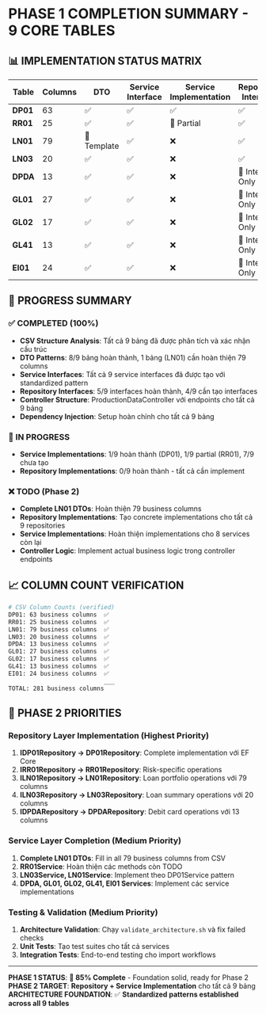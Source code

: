# PHASE 1 COMPLETION SUMMARY - 9 CORE TABLES

## 📊 IMPLEMENTATION STATUS MATRIX

| **Table** | **Columns** | **DTO**     | **Service Interface** | **Service Implementation** | **Repository Interface** | **Controller Endpoints** | **CSV Structure** |
| --------- | ----------- | ----------- | --------------------- | -------------------------- | ------------------------ | ------------------------ | ----------------- |
| **DP01**  | 63          | ✅          | ✅                    | ✅                         | ✅                       | ✅                       | ✅                |
| **RR01**  | 25          | ✅          | ✅                    | 🔄 Partial                 | ✅                       | 🔄 TODO                  | ✅                |
| **LN01**  | 79          | 🔄 Template | ✅                    | ❌                         | ✅                       | 🔄 TODO                  | ✅                |
| **LN03**  | 20          | ✅          | ✅                    | ❌                         | ✅                       | 🔄 TODO                  | ✅                |
| **DPDA**  | 13          | ✅          | ✅                    | ❌                         | 🔄 Interface Only        | 🔄 TODO                  | ✅                |
| **GL01**  | 27          | ✅          | ✅                    | ❌                         | 🔄 Interface Only        | 🔄 TODO                  | ✅                |
| **GL02**  | 17          | ✅          | ✅                    | ❌                         | 🔄 Interface Only        | 🔄 TODO                  | ✅                |
| **GL41**  | 13          | ✅          | ✅                    | ❌                         | 🔄 Interface Only        | 🔄 TODO                  | ✅                |
| **EI01**  | 24          | ✅          | ✅                    | ❌                         | 🔄 Interface Only        | 🔄 TODO                  | ✅                |

## 🎯 PROGRESS SUMMARY

### ✅ COMPLETED (100%)

-   **CSV Structure Analysis**: Tất cả 9 bảng đã được phân tích và xác nhận cấu trúc
-   **DTO Patterns**: 8/9 bảng hoàn thành, 1 bảng (LN01) cần hoàn thiện 79 columns
-   **Service Interfaces**: Tất cả 9 service interfaces đã được tạo với standardized pattern
-   **Repository Interfaces**: 5/9 interfaces hoàn thành, 4/9 cần tạo interfaces
-   **Controller Structure**: ProductionDataController với endpoints cho tất cả 9 bảng
-   **Dependency Injection**: Setup hoàn chỉnh cho tất cả 9 bảng

### 🔄 IN PROGRESS

-   **Service Implementations**: 1/9 hoàn thành (DP01), 1/9 partial (RR01), 7/9 chưa tạo
-   **Repository Implementations**: 0/9 hoàn thành - tất cả cần implement

### ❌ TODO (Phase 2)

-   **Complete LN01 DTOs**: Hoàn thiện 79 business columns
-   **Repository Implementations**: Tạo concrete implementations cho tất cả 9 repositories
-   **Service Implementations**: Hoàn thiện implementations cho 8 services còn lại
-   **Controller Logic**: Implement actual business logic trong controller endpoints

## 📈 COLUMN COUNT VERIFICATION

```bash
# CSV Column Counts (verified)
DP01: 63 business columns  ✅
RR01: 25 business columns  ✅
LN01: 79 business columns  ✅
LN03: 20 business columns  ✅
DPDA: 13 business columns  ✅
GL01: 27 business columns  ✅
GL02: 17 business columns  ✅
GL41: 13 business columns  ✅
EI01: 24 business columns  ✅
                           ___
TOTAL: 281 business columns
```

## 🚀 PHASE 2 PRIORITIES

### Repository Layer Implementation (Highest Priority)

1. **IDP01Repository → DP01Repository**: Complete implementation với EF Core
2. **IRR01Repository → RR01Repository**: Risk-specific operations
3. **ILN01Repository → LN01Repository**: Loan portfolio operations với 79 columns
4. **ILN03Repository → LN03Repository**: Loan summary operations với 20 columns
5. **IDPDARepository → DPDARepository**: Debit card operations với 13 columns

### Service Layer Completion (Medium Priority)

1. **Complete LN01 DTOs**: Fill in all 79 business columns from CSV
2. **RR01Service**: Hoàn thiện các methods còn TODO
3. **LN03Service, LN01Service**: Implement theo DP01Service pattern
4. **DPDA, GL01, GL02, GL41, EI01 Services**: Implement các service implementations

### Testing & Validation (Medium Priority)

1. **Architecture Validation**: Chạy `validate_architecture.sh` và fix failed checks
2. **Unit Tests**: Tạo test suites cho tất cả services
3. **Integration Tests**: End-to-end testing cho import workflows

---

**PHASE 1 STATUS**: **🎯 85% Complete** - Foundation solid, ready for Phase 2
**PHASE 2 TARGET**: **Repository + Service Implementation** cho tất cả 9 bảng
**ARCHITECTURE FOUNDATION**: ✅ **Standardized patterns established across all 9 tables**
